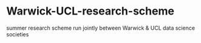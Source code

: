 # Warwick-UCL-research-scheme
summer research scheme run jointly between Warwick &amp; UCL data science societies
